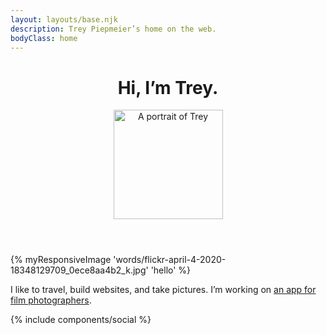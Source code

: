 ```yaml
---
layout: layouts/base.njk
description: Trey Piepmeier’s home on the web.
bodyClass: home
---
```


<header>
    <h1>Hi, I’m Trey.</h1>
    <img src="/img/trey.jpg" alt="A portrait of Trey" height="175" width="175" />
</header>

{% myResponsiveImage 'words/flickr-april-4-2020-18348129709_0ece8aa4b2_k.jpg' 'hello' %}

I like to travel, build websites, and take pictures. I’m working on [an app for film photographers](http://cassettenest.com).

{% include components/social %}
